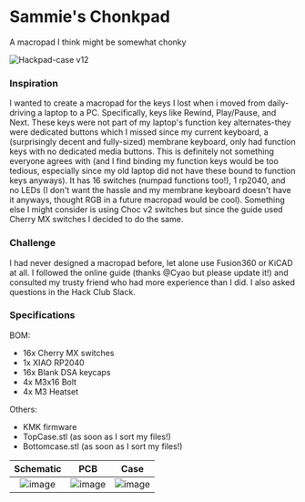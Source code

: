 # Sammie's Chonkpad
A macropad I think might be somewhat chonky

![Hackpad-case v12](https://github.com/user-attachments/assets/5aa71cc5-84b1-45f7-84d2-9d4e23bbaadc)



### Inspiration

I wanted to create a macropad for the keys I lost when i moved from daily-driving a laptop to a PC. Specifically, keys like Rewind, Play/Pause, and Next. These keys were not part of my laptop's function key alternates-they were dedicated buttons which I missed since my current keyboard, a (surprisingly decent and fully-sized) membrane keyboard, only had function keys with no dedicated media buttons. This is definitely not something everyone agrees with (and I find binding my function keys would be too tedious, especially since my old laptop did not have these bound to function keys anyways). It has 16 switches (numpad functions too!), 1 rp2040, and no LEDs (I don't want the hassle and my membrane keyboard doesn't have it anyways, thought RGB in a future macropad would be cool). Something else I might consider is using Choc v2 switches but since the guide used Cherry MX switches I decided to do the same.


### Challenge

I had never designed a macropad before, let alone use Fusion360 or KiCAD at all. I followed the online guide (thanks @Cyao but please update it!) and consulted my trusty friend who had more experience than I did. I also asked questions in the Hack Club Slack.


### Specifications

BOM:
 - 16x Cherry MX switches
 - 1x XIAO RP2040
 - 16x Blank DSA keycaps
 - 4x M3x16 Bolt
 - 4x M3 Heatset

Others:
 - KMK firmware
 - TopCase.stl (as soon as I sort my files!)
 - Bottomcase.stl (as soon as I sort my files!)

Schematic            |  PCB         |   Case
:-------------------------:|:-------------------------:|:-------------------------:|
![image](https://github.com/user-attachments/assets/377f4dae-6c65-4e2d-9600-ef55ea8351d8)  |  ![image](https://github.com/user-attachments/assets/43b092de-484e-4191-ba7a-231af944ce86)  |  ![image](https://github.com/user-attachments/assets/ddb366a1-0ef3-4441-a457-14c4b7d010b6)

